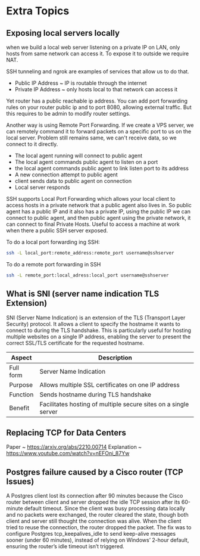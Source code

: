 # Extra Topics

## Exposing local servers locally

when we build a local web server listening on a private IP on LAN, only hosts from same network can access it. To expose it to outside we require NAT.

SSH tunneling and ngrok are examples of services that allow us to do that.

- Public IP Address ~ IP is routable through the internet
- Private IP Address  ~ only hosts local to that network can access it

Yet router has a public reachable ip address. You can add port forwarding rules on your router public ip and to port 8080, allowing external traffic. But this requires to be admin to modify router settings.

Another way is using Remote Port Forwarding. If we create a VPS server, we can remotely command it to forward packets on a specific port to us on the local server. Problem still remains same, we can't receive data, so we connect to it directly.

- The local agent running will connect to public agent
- The local agent commands public agent to listen on a port
- the local agent commands public agent to link listen port to its address
- A new connection attempt to public agent
- client sends data to public agent on connection
- Local server responds

SSH supports Local Port Forwarding which allows your local client to access hosts in a private network that a public agent also lives in. 
So public agent has a public IP and it also has a private IP, using the public IP we can connect to public agent, and then public agent using the private network, it can connect to final Private Hosts.
Useful to access a machine at work when there a public SSH server exposed.

To do a local port forwarding ing SSH:

```bash
ssh -L local_port:remote_address:remote_port username@sshserver
```

To do a remote port forwarding in SSH

```bash
ssh -L remote_port:local_adress:local_port username@sshserver
```


## What is SNI (server name indication TLS Extension)

SNI (Server Name Indication) is an extension of the TLS (Transport Layer Security) protocol. It allows a client to specify the hostname it wants to connect to during the TLS handshake. This is particularly useful for hosting multiple websites on a single IP address, enabling the server to present the correct SSL/TLS certificate for the requested hostname.

| Aspect    | Description                                                     |
| --------- | --------------------------------------------------------------- |
| Full form | Server Name Indication                                          |
| Purpose   | Allows multiple SSL certificates on one IP address<br>          |
| Function  | Sends hostname during TLS handshake                             |
| Benefit   | Facilitates hosting of multiple secure sites on a single server |

## Replacing TCP for Data Centers

Paper ~ https://arxiv.org/abs/2210.00714
Explanation ~ https://www.youtube.com/watch?v=nEFOni_87Yw




## Postgres failure caused by a Cisco router (TCP Issues)

A Postgres client lost its connection after 90 minutes because the Cisco router between client and server dropped the idle TCP session after its 60-minute default timeout. Since the client was busy processing data locally and no packets were exchanged, the router cleared the state, though both client and server still thought the connection was alive. When the client tried to reuse the connection, the router dropped the packet. The fix was to configure Postgres tcp_keepalives_idle to send keep-alive messages sooner (under 60 minutes), instead of relying on Windows’ 2-hour default, ensuring the router’s idle timeout isn’t triggered.
